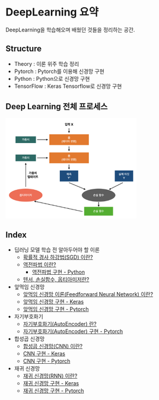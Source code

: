# DeepLearning 요약 
DeepLearning을 학습해오며 배웠던 것들을 정리하는 공간.

## Structure
- Theory : 이론 위주 학습 정리
- Pytorch : Pytorch를 이용해 신경망 구현
- Python : Python으로 신경망 구현
- TensorFlow : Keras Tensorflow로 신경망 구현

## Deep Learning 전체 프로세스
<img src="images/dl_simplewholeprocess.png" width="70%">
<br>

## Index
- 딥러닝 모델 학습 전 알아두어야 할 이론
  - [확률적 경사 하강법(SGD) 이란?](Theory/02_StochasticGradientDescent/README.md)
  - [역전파법 이란?](Theory/03_Backpropagation/README.md)
    - [역전파법 구현 - Python](Python/01_Backpropagation_Theory/README.md)
  - [텐서, 손실함수, 옵티아미저란?](TensorFlow/0_dl_math/README.md)
- 앞먹임 신경망
  - [앞먹임 신경망 이론(Feedforward Neural Network) 이란?](Theory/01_FeedforwardNeuralNetwork/README.md)
  - [앞먹임 신경망 구현 - Keras](TensorFlow/1_BasicNeuralNet/README.md)
  - [앞먹임 신경망 구현 - Pytorch](Pytorch/1_MLP/README.md)
- 자기부호화기
  - [자기부호화기(AutoEncoder) 란?](Theory/04_AutoEncoder/README.md)
  - [자기부호화기(AutoEncoder) 구현 - Pytorch](Pytorch/1_MLP/1_AutoEncoder.ipynb)
- 합성곱 신경망
  - [합성곱 신경망(CNN) 이란?](Theory/05_CNN/README.md)
  - [CNN 구현 - Keras](TensorFlow/2_CNN/README.md)
  - [CNN 구현 - Pytorch](Pytorch/2_CNN/README.md)
- 재귀 신경망
  - [재귀 신경망(RNN) 이란?](Theory/06_RNN/README.md)
  - [재귀 신경망 구현 - Keras](TensorFlow/3_RNN/README.md)
  - [재귀 신경망 구현 - Pytorch](Pytorch/3_NLP/README.md)